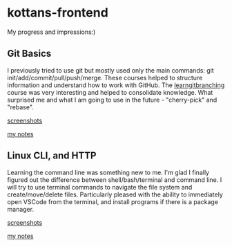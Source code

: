 # kottans-frontend #

My progress and impressions:)

## Git Basics

I previously tried to use git but mostly used only the main commands: git init/add/commit/pull/push/merge. 
These courses helped to structure information and understand how to work with GitHub. The [learngitbranching](https://learngitbranching.js.org/) course was very interesting and helped to consolidate knowledge.
What surprised me and what I am going to use in the future - "cherry-pick" and "rebase".

[screenshots](https://github.com/YanaGushlevskaya/kottans-frontend/tree/master/task_git_basics)

[my notes](https://www.evernote.com/shard/s575/sh/73f7d625-c7eb-4ff3-af13-e4be9eb7a1fe/8bc6da2e45ac0f068a7e286134f070fe)

## Linux CLI, and HTTP

Learning the command line was something new to me. I'm glad I finally figured out the difference between shell/bash/terminal and command line. I will try to use terminal commands to navigate the file system and create/move/delete files. Particularly pleased with the ability to immediately open VSCode from the terminal, and install programs if there is a package manager.

[screenshots](https://github.com/YanaGushlevskaya/kottans-frontend/tree/master/task_linux_cli)

[my notes](https://www.evernote.com/shard/s575/sh/9001a0e9-6769-4cfc-9d8e-acdbc42a0ab4/8103803d628536a92e3b28e20af05b24)

